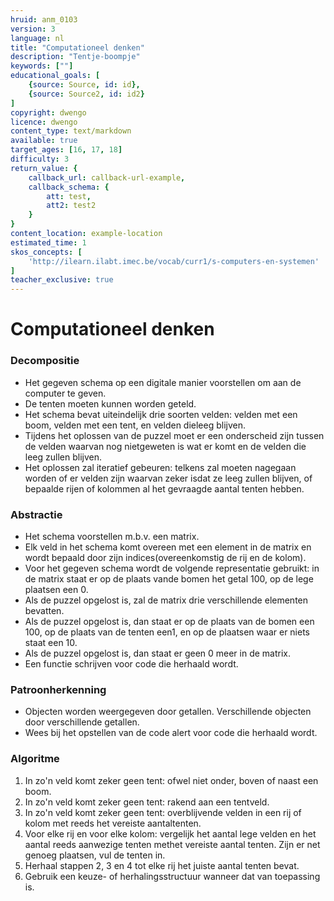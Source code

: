 ```yaml
---
hruid: anm_0103
version: 3
language: nl
title: "Computationeel denken"
description: "Tentje-boompje"
keywords: [""]
educational_goals: [
    {source: Source, id: id}, 
    {source: Source2, id: id2}
]
copyright: dwengo
licence: dwengo
content_type: text/markdown
available: true
target_ages: [16, 17, 18]
difficulty: 3
return_value: {
    callback_url: callback-url-example,
    callback_schema: {
        att: test,
        att2: test2
    }
}
content_location: example-location
estimated_time: 1
skos_concepts: [
    'http://ilearn.ilabt.imec.be/vocab/curr1/s-computers-en-systemen'
]
teacher_exclusive: true
---
```


# Computationeel denken

### Decompositie
- Het gegeven schema op een digitale manier voorstellen om aan de computer te geven.
- De tenten moeten kunnen worden geteld.
- Het schema bevat uiteindelijk drie soorten velden: velden met een boom, velden met een tent, en velden dieleeg blijven.
- Tijdens het oplossen van de puzzel moet er een onderscheid zijn tussen de velden waarvan nog nietgeweten is wat er komt en de velden die leeg zullen blijven.
- Het oplossen zal iteratief gebeuren: telkens zal moeten nagegaan worden of er velden zijn waarvan zeker isdat ze leeg zullen blijven, of bepaalde rijen of kolommen al het gevraagde aantal tenten hebben.

### Abstractie
- Het schema voorstellen m.b.v. een matrix.
- Elk veld in het schema komt overeen met een element in de matrix en wordt bepaald door zijn indices(overeenkomstig de rij en de kolom).
- Voor het gegeven schema wordt de volgende representatie gebruikt: in de matrix staat er op de plaats vande bomen het getal 100, op de lege plaatsen een 0.
- Als de puzzel opgelost is, zal de matrix drie verschillende elementen bevatten.
- Als de puzzel opgelost is, dan staat er op de plaats van de bomen een 100, op de plaats van de tenten een1, en op de plaatsen waar er niets staat een 10.
- Als de puzzel opgelost is, dan staat er geen 0 meer in de matrix.
- Een functie schrijven voor code die herhaald wordt.

### Patroonherkenning
- Objecten worden weergegeven door getallen. Verschillende objecten door verschillende getallen.
- Wees bij het opstellen van de code alert voor code die herhaald wordt.

### Algoritme
1. In zo'n veld komt zeker geen tent: ofwel niet onder, boven of naast een boom.
2. In zo'n veld komt zeker geen tent: rakend aan een tentveld.
3. In zo'n veld komt zeker geen tent: overblijvende velden in een rij of kolom met reeds het vereiste aantaltenten.
4. Voor elke rij en voor elke kolom: vergelijk het aantal lege velden en het aantal reeds aanwezige tenten methet vereiste aantal tenten. Zijn er net genoeg plaatsen, vul de tenten in.
5. Herhaal stappen 2, 3 en 4 tot elke rij het juiste aantal tenten bevat.
6. Gebruik een keuze- of herhalingsstructuur wanneer dat van toepassing is.
